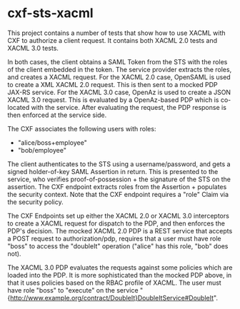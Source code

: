 cxf-sts-xacml
===========

This project contains a number of tests that show how to use XACML with CXF to
authorize a client request. It contains both XACML 2.0 tests and XACML 3.0
tests.

In both cases, the client obtains a SAML Token from the STS with the roles of
the client embedded in the token. The service provider extracts the roles, and
creates a XACML request. For the XACML 2.0 case, OpenSAML is used to create
a XML XACML 2.0 request. This is then sent to a mocked PDP JAX-RS service. For
the XACML 3.0 case, OpenAz is used to create a JSON XACML 3.0 request. This 
is evaluated by a OpenAz-based PDP which is co-located with the service. After
evaluating the request, the PDP response is then enforced at the service side.

The CXF associates the following users with roles:

 - "alice/boss+employee"
 - "bob/employee"

The client authenticates to the STS using a username/password, and gets a
signed holder-of-key SAML Assertion in return. This is presented to the
service, who verifies proof-of-possession + the signature of the STS on the
assertion. The CXF endpoint extracts roles from the Assertion + populates the
security context. Note that the CXF endpoint requires a "role" Claim via the
security policy.
  
The CXF Endpoints set up either the XACML 2.0 or XACML 3.0 interceptors to
create a XACML request for dispatch to the PDP, and then enforces the PDP's
decision. The mocked XACML 2.0 PDP is a REST service that accepts a POST
request to authorization/pdp, requires that a user must have role "boss" to
access the "doubleIt" operation ("alice" has this role, "bob" does not).

The XACML 3.0 PDP evaluates the requests against some policies which are
loaded into the PDP. It is more sophisticated than the mocked PDP above, in
that it uses policies based on the RBAC profile of XACML. The user must have
role "boss" to "execute" on the service "{http://www.example.org/contract/DoubleIt}DoubleItService#DoubleIt".



